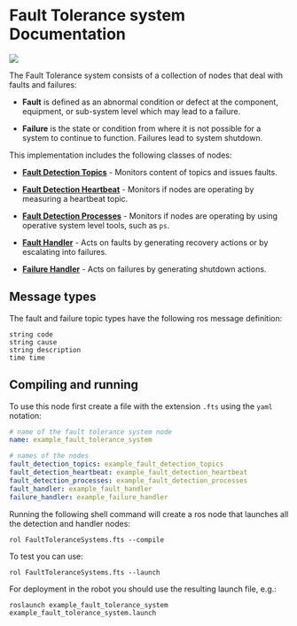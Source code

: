 # Fault Tolerance system Documentation

![](images/architecture.png)


The Fault Tolerance system consists of a collection of nodes that deal with faults and failures:

 - **Fault** is defined as an abnormal condition or defect at the component, equipment, or sub-system level which may lead to a failure.

 - **Failure**  is the state or condition from where it is not possible for a system to continue to function. Failures lead to system shutdown.

This implementation includes the following classes of nodes:

- [**Fault Detection Topics**](../../FaultDetectionTopics/Documentation/README.md) - Monitors content of topics and issues faults.

- [**Fault Detection Heartbeat**](../../FaultDetectionHeartbeat/Documentation/README.md) - Monitors if nodes are operating by measuring a heartbeat topic.

- [**Fault Detection Processes**](../../FaultDetectionProcesses/Documentation/README.md) - Monitors if nodes are operating by using operative system level tools, such as `ps`.

- [**Fault Handler**](../../FaultHandler/Documentation/README.md) - Acts on faults by generating recovery actions or by escalating into failures.

- [**Failure Handler**](../../FailureHandler/Documentation/README.md) - Acts on failures by generating shutdown actions.

## Message types
The fault and failure topic types have the following ros message definition:

```
string code
string cause
string description
time time
```

## Compiling and running

To use this node first create a file with the extension `.fts` using the `yaml` notation:

```yaml
# name of the fault tolerance system node
name: example_fault_tolerance_system

# names of the nodes
fault_detection_topics: example_fault_detection_topics
fault_detection_heartbeat: example_fault_detection_heartbeat
fault_detection_processes: example_fault_detection_processes
fault_handler: example_fault_handler
failure_handler: example_failure_handler
```

Running the following shell command will create a ros node that launches all the detection and handler nodes:

```shell
rol FaultToleranceSystems.fts --compile
```

To test you can use:

```shell
rol FaultToleranceSystems.fts --launch
```



For deployment in the robot you should use the resulting launch file, e.g.:

```shell
roslaunch example_fault_tolerance_system example_fault_tolerance_system.launch
```
